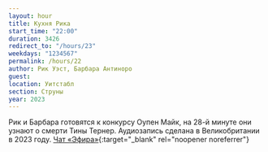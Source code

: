 ```yaml
---
layout: hour
title: Кухня Рика
start_time: "22:00"
duration: 3426
redirect_to: "/hours/23"
weekdays: "1234567"
permalink: /hours/22
author: Рик Уэст, Барбара Антиноро
guest:   
location: Уитстабл
section: Струны
year: 2023
---
```


Рик и Барбара готовятся к конкурсу Оупен Майк, на 28-й минуте они узнают о смерти Тины Тернер. Аудиозапись сделана в Великобритании в 2023 году. [Чат «Эфира»](https://t.me/+nk0UKze8dEczZDAy){:target="_blank" rel="noopener noreferrer"}
